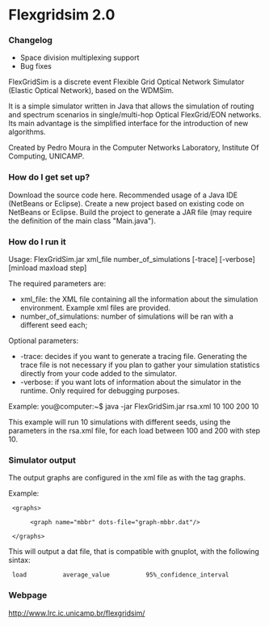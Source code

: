 # Flexgridsim 2.0 #

### Changelog ###
* Space division multiplexing support
* Bug fixes

FlexGridSim is a discrete event Flexible Grid Optical Network Simulator (Elastic Optical Network), based on the WDMSim.

It is a simple simulator written in Java that allows the simulation of routing and spectrum scenarios in single/multi-hop Optical FlexGrid/EON networks. Its main advantage is the simplified interface for the introduction of new algorithms.

Created by Pedro Moura in the Computer Networks Laboratory, Institute Of Computing, UNICAMP.


### How do I get set up? ###

Download the source code here.
Recommended usage of a Java IDE (NetBeans or Eclipse).
Create a new project based on existing code on NetBeans or Eclipse.
Build the project to generate a JAR file (may require the definition of the main class "Main.java").

### How do I run it ###

Usage: FlexGridSim.jar xml_file number_of_simulations \[-trace] \[-verbose] [minload maxload step]

The required parameters are:

* xml_file: the XML file containing all the information about the simulation environment. Example xml files are provided.
* number_of_simulations: number of simulations will be ran with a different seed each;

Optional parameters:

* -trace: decides if you want to generate a tracing file. Generating the trace file is not necessary if you plan to gather your simulation statistics directly from your code added to the simulator.
* -verbose: if you want lots of information about the simulator in the runtime. Only required for debugging purposes.

Example: you@computer:~$ java -jar FlexGridSim.jar rsa.xml 10 100 200 10

This example will run 10 simulations with different seeds, using the parameters in the rsa.xml file, for each load between 100 and 200 with step 10.

### Simulator output ###

The output graphs are configured in the xml file as with the tag graphs. 

Example:

     <graphs>

          <graph name="mbbr" dots-file="graph-mbbr.dat"/>

     </graphs>

This will output a dat file, that is compatible with gnuplot, with the following sintax:

     load          average_value          95%_confidence_interval

### Webpage ###

http://www.lrc.ic.unicamp.br/flexgridsim/